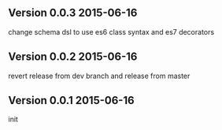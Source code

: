 ## Version 0.0.3 2015-06-16

change schema dsl to use es6 class syntax and es7 decorators

## Version 0.0.2 2015-06-16

revert release from dev branch and release from master

## Version 0.0.1 2015-06-16

init


